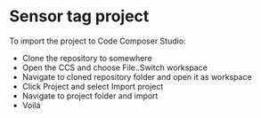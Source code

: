 # Sensor tag project

To import the project to Code Composer Studio:
- Clone the repository to somewhere
- Open the CCS and choose File..Switch workspace
- Navigate to cloned repository folder and open it as workspace
- Click Project and select Import project
- Navigate to project folder and import
- Voilá

